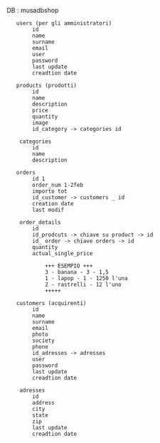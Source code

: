 DB  : musadbshop

       users (per gli amministratori)
            id
            name
            surname
            email
            user 
            password 
            last update
            creadtion date
            
       products (prodotti)
            id  
            name 
            description
            price 
            quantity
            image
            id_category -> categories id

        categories
            id 
            name
            description

       orders
            id 1
            order_num 1-2feb
            importo tot
            id_customer -> customers _ id
            creation date
            last modif

        order_details
            id
            id_prodcuts -> chiave su product -> id
            id_ order -> chiave orders -> id
            quantity
            actual_single_price

                +++ ESEMPIO +++
                3 - banana - 3 - 1,5
                1 - lapop - 1 - 1250 l'una
                2 - rastrelli - 12 l'uno
                +++++

       customers (acquirenti)
            id
            name
            surname
            email
            photo
            society
            phone
            id_adresses -> adresses
            user 
            password 
            last update
            creadtion date

        adresses
            id
            address 
            city 
            state
            zip
            last update
            creadtion date